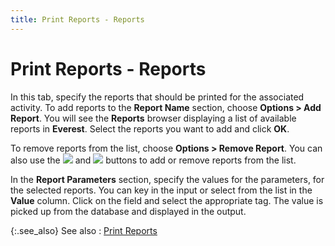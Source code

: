 ```yaml
---
title: Print Reports - Reports
---
```


# Print Reports - Reports


In this tab, specify the reports that should be printed for the associated  activity. To add reports to the **Report 
 Name** section, choose **Options &gt; 
 Add Report**. You will see the **Reports** browser displaying a list of available reports in **Everest**.  Select the reports you want to add and click **OK**.


To remove reports from the list, choose **Options 
 &gt; Remove Report**. You can also use the ![]({{site.crm_baseurl}}/img/crm_add_icon.gif) and ![]({{site.crm_baseurl}}/img/crm_remove_icon.gif) buttons to add or remove reports from the list.


In the **Report Parameters** section,  specify the values for the parameters, for the selected reports. You can  key in the input or select from the list in the **Value**  column. Click on the field and select the appropriate tag. The value is  picked up from the database and displayed in the output.


{:.see_also}
See also
: [Print Reports]({{site.crm_baseurl}}/misc/print_reports.html)
